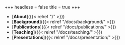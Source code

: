 +++
headless = false
title = true
+++

- [**About**]({{< relref "/" >}})
- [**Background**]({{< relref "/docs/background/" >}})
- [**Publications**]({{< relref "/docs/publications/" >}})
- [**Teaching**]({{< relref "/docs/teaching/" >}})
- [**Presentations**]({{< relref "/docs/presentation/" >}})
